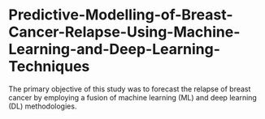 # Predictive-Modelling-of-Breast-Cancer-Relapse-Using-Machine-Learning-and-Deep-Learning-Techniques
The primary objective of this study was to forecast the relapse of breast cancer by employing a fusion of machine learning (ML) and deep learning (DL) methodologies. 
